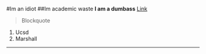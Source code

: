 #Im an idiot
##Im academic waste
**I am a dumbass**
[Link](https://canvas.ucsd.edu/courses/38193/external_tools/80)
> Blockquote
1. Ucsd
2. Marshall
---
